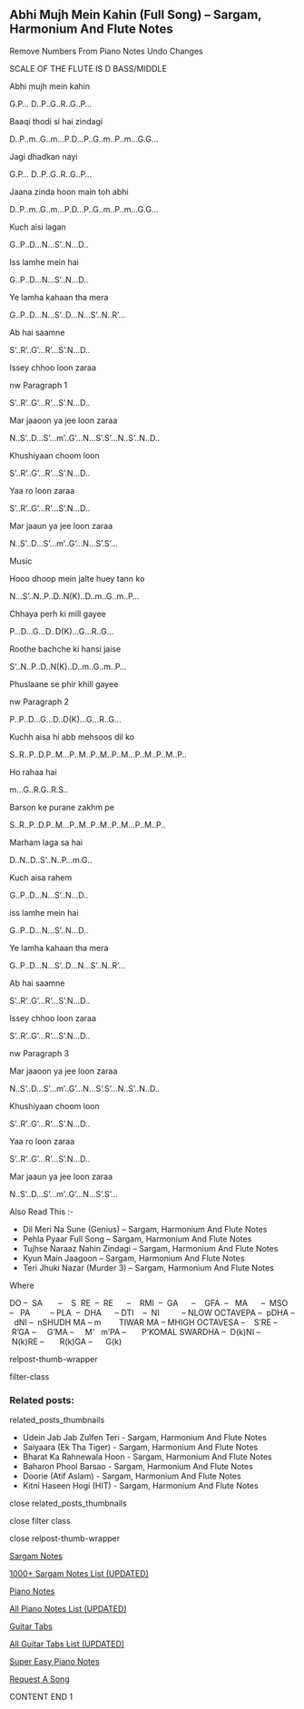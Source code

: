 
## Abhi Mujh Mein Kahin (Full Song) – Sargam, Harmonium And Flute Notes

Remove Numbers From Piano Notes
Undo Changes

SCALE OF THE FLUTE IS D BASS/MIDDLE

Abhi mujh mein kahin

G.P… D..P..G..R..G..P…

Baaqi thodi si hai zindagi

D..P..m..G..m…P.D…P..G..m..P..m…G.G…

Jagi dhadkan nayi

G.P… D..P..G..R..G..P…

Jaana zinda hoon main toh abhi

D..P..m..G..m…P.D…P..G..m..P..m…G.G…

Kuch aisi lagan

G..P..D…N…S’..N…D..

Iss lamhe mein hai

G..P..D…N…S’..N…D..

Ye lamha kahaan tha mera

G..P..D…N…S’..D…N…S’..N..R’…

Ab hai saamne

S’..R’..G’…R’…S’.N…D..

Issey chhoo loon zaraa

nw Paragraph 1

S’..R’..G’…R’…S’.N…D..

Mar jaaoon ya jee loon zaraa

N..S’..D…S’…m’..G’…N…S’.S’…N..S’..N..D..

Khushiyaan choom loon

S’..R’..G’…R’…S’.N…D..

Yaa ro loon zaraa

S’..R’..G’…R’…S’.N…D..

Mar jaaun ya jee loon zaraa

N..S’..D…S’…m’..G’…N…S’.S’…

Music

Hooo dhoop mein jalte huey tann ko

N…S’..N..P..D..N(K)..D..m..G..m..P…

Chhaya perh ki mill gayee

P…D…G…D..D(K)…G…R..G…

Roothe bachche ki hansi jaise

S’..N..P..D..N(K)..D..m..G..m..P…

Phuslaane se phir khill gayee

nw Paragraph 2

P..P..D…G…D..D(K)…G…R..G…

Kuchh aisa hi abb mehsoos dil ko

S..R..P..D.P..M…P..M..P..M..P..M…P..M..P..M..P..

Ho rahaa hai

m…G..R.G..R.S..

Barson ke purane zakhm pe

S..R..P..D.P..M…P..M..P..M..P..M…P..M..P..

Marham laga sa hai

D..N..D..S’..N..P…m.G..

Kuch aisa rahem

G..P..D…N…S’..N…D..

iss lamhe mein hai

G..P..D…N…S’..N…D..

Ye lamha kahaan tha mera

G..P..D…N…S’..D…N…S’..N..R’…

Ab hai saamne

S’..R’..G’…R’…S’.N…D..

Issey chhoo loon zaraa

S’..R’..G’…R’…S’.N…D..

nw Paragraph 3

Mar jaaoon ya jee loon zaraa

N..S’..D…S’…m’..G’…N…S’.S’…N..S’..N..D..

Khushiyaan choom loon

S’..R’..G’…R’…S’.N…D..

Yaa ro loon zaraa

S’..R’..G’…R’…S’.N…D..

Mar jaaun ya jee loon zaraa

N..S’..D…S’…m’..G’…N…S’.S’…

Also Read This :-

* Dil Meri Na Sune (Genius) – Sargam, Harmonium And Flute Notes
* Pehla Pyaar Full Song – Sargam, Harmonium And Flute Notes
* Tujhse Naraaz Nahin Zindagi – Sargam, Harmonium And Flute Notes
* Kyun Main Jaagoon – Sargam, Harmonium And Flute Notes
* Teri Jhuki Nazar (Murder 3) – Sargam, Harmonium And Flute Notes

Where

DO –  SA       –    S  RE  –  RE      –    RMI  –  GA      –    GFA  –   MA      –  MSO  –   PA         – PLA  –  DHA      – DTI    –  NI          – NLOW OCTAVEPA –  pDHA –  dNI –  nSHUDH MA – m        TIWAR MA – MHIGH OCTAVESA –    S’RE –     R’GA –     G’MA –     M’   m’PA –       P’KOMAL SWARDHA –  D(k)NI –       N(k)RE –       R(k)GA –      G(k)

relpost-thumb-wrapper

filter-class

### Related posts:

related_posts_thumbnails

* Udein Jab Jab Zulfen Teri - Sargam, Harmonium And Flute Notes
* Saiyaara (Ek Tha Tiger) - Sargam, Harmonium And Flute Notes
* Bharat Ka Rahnewala Hoon - Sargam, Harmonium And Flute Notes
* Baharon Phool Barsao - Sargam, Harmonium And Flute Notes
* Doorie (Atif Aslam) - Sargam, Harmonium And Flute Notes
* Kitni Haseen Hogi (HIT) - Sargam, Harmonium And Flute Notes

close related_posts_thumbnails

close filter class

close relpost-thumb-wrapper

[Sargam Notes](https://www.notationsworld.com/sargam-notes.html)

[1000+ Sargam Notes List (UPDATED)](https://www.notationsworld.com/all-songs-list-sargam-notes.html)

[Piano Notes](https://www.notationsworld.com/piano-notes.html)

[All Piano Notes List (UPDATED)](https://www.notationsworld.com/all-songs-list-piano-notes.html)

[Guitar Tabs](https://www.notationsworld.com/guitar-tabs.html)

[All Guitar Tabs List (UPDATED)](https://www.notationsworld.com/all-songs-list-guitar-tabs.html)

[Super Easy Piano Notes](https://studywall.in/)

[Request A Song](https://www.notationsworld.com/request-a-song.html)

CONTENT END 1


